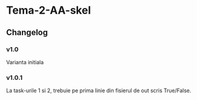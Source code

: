 # Tema-2-AA-skel

## Changelog

### v1.0

Varianta initiala

### v1.0.1

La task-urile 1 si 2, trebuie pe prima linie din fisierul de out scris True/False.
